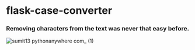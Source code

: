 # flask-case-converter


### Removing characters from the text was never that easy before.

![sumit13 pythonanywhere com_ (1)](https://user-images.githubusercontent.com/24466959/207382779-cf889b7a-13af-4723-9e7b-d285617c99b0.png)
